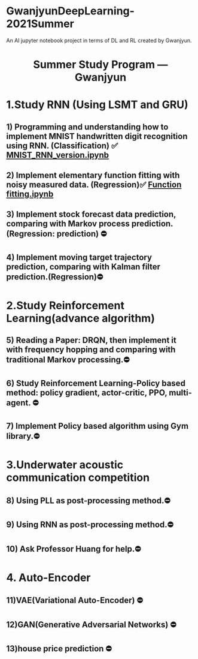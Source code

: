 # GwanjyunDeepLearning-2021Summer
An AI jupyter notebook project in terms of DL and RL created by Gwanjyun.

<h1 align = "center">Summer Study Program  —  Gwanjyun</h1>

# 1.Study RNN (Using LSMT and GRU)

## 	1) Programming and understanding how to implement MNIST handwritten digit recognition using RNN. (Classification)  ✅ [MNIST_RNN_version.ipynb]()



## 2)  Implement elementary function fitting with noisy measured data. (Regression)✅ [Function fitting.ipynb]()

## 3) Implement stock forecast data prediction, comparing with Markov process prediction.(Regression: prediction) ⛔

## 4) Implement moving target trajectory prediction, comparing with Kalman filter prediction.(Regression)⛔

# 2.Study Reinforcement Learning(advance algorithm)

## 5) Reading a Paper: DRQN, then implement it with frequency hopping and comparing with traditional Markov processing.⛔

## 6) Study Reinforcement Learning-Policy based method: policy gradient, actor-critic, PPO, multi-agent. ⛔

## 7) Implement Policy based algorithm using Gym library.⛔

# 3.Underwater acoustic communication competition

## 8) Using PLL as post-processing method.⛔

## 9) Using RNN as post-processing method.⛔

## 10) Ask Professor Huang for help.⛔

# 4. Auto-Encoder

## 11)VAE(Variational Auto-Encoder) ⛔

## 12)GAN(Generative Adversarial Networks) ⛔

## 13)house price prediction ⛔



